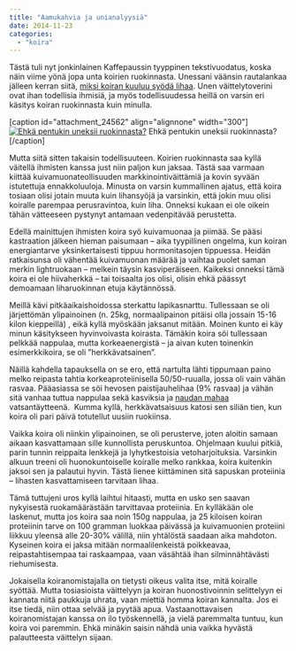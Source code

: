 ```yaml
---
title: "Aamukahvia ja unianalyysiä"
date: 2014-11-23
categories: 
  - "koira"
---
```


Tästä tuli nyt jonkinlainen Kaffepaussin tyyppinen tekstivuodatus, koska näin viime yönä jopa unta koirien ruokinnasta. Unessani väänsin rautalankaa jälleen kerran siitä, [miksi koiran kuuluu syödä lihaa](https://www.katiska.eu/tieto/koira-syominen-yleinen/koira-on-lihansyoja/ "Koira on lihansyöjä"). Unen väittelytoverini ovat ihan todellisia ihmisiä, ja myös todellisuudessa heillä on varsin eri käsitys koiran ruokinnasta kuin minulla.

\[caption id="attachment\_24562" align="alignnone" width="300"\][![Ehkä pentukin uneksii ruokinnasta?](images/20140716_182330-300x180.jpg)](https://www.katiska.eu/wp-content/uploads/2014/11/20140716_182330.jpg) Ehkä pentukin uneksii ruokinnasta?\[/caption\]

Mutta siitä sitten takaisin todellisuuteen. Koirien ruokinnasta saa kyllä väitellä ihmisten kanssa just niin paljon kun jaksaa. Tästä saa varmaan kiittää kuivamuonateollisuuden markkinointiväittämiä ja kovin syvään istutettuja ennakkoluuloja. Minusta on varsin kummallinen ajatus, että koira tosiaan olisi jotain muuta kuin lihansyöjä ja varsinkin, että jokin muu olisi koiralle parempaa perusravintoa, kuin liha. Onneksi kukaan ei ole oikein tähän vätteeseen pystynyt antamaan vedenpitävää perustetta.

Edellä mainittujen ihmisten koira syö kuivamuonaa ja piimää. Se pääsi kastraation jälkeen hieman paisumaan – aika tyypillinen ongelma, kun koiran energiantarve yksinkertaisesti tippuu hormonitasojen tippuessa. Heidän ratkaisunsa oli vähentää kuivamuonan määrää ja vaihtaa puolet saman merkin lightruokaan – melkein täysin kasviperäiseen. Kaikeksi onneksi tämä koira ei ole hiivaherkkä – tai toisaalta jos olisi, olisin ehkä päässyt demoamaan liharuokinnan etuja käytännössä.

Meillä kävi pitkäaikaishoidossa sterkattu lapikasnarttu. Tullessaan se oli järjettömän ylipainoinen (n. 25kg, normaalipainon pitäisi olla jossain 15-16 kilon kieppeillä) , eikä kyllä myöskään jaksanut mitään. Moinen kunto ei käy minun käsitykseen hyvinvoivasta koirasta. Tämäkin koira söi tullessaan pelkkää nappulaa, mutta korkeaenergistä – ja aivan kuten toinenkin esimerkkikoira, se oli ”herkkävatsainen”.

Näillä kahdella tapauksella on se ero, että nartulta lähti tippumaan paino melko reipasta tahtia korkeaproteiinisella 50/50-ruualla, jossa oli vain vähän rasvaa. Pääasiassa se söi hevosen paistijauhelihaa (9% rasvaa) ja vähän sitä vanhaa tuttua nappulaa sekä kasviksia ja [naudan mahaa](https://www.katiska.eu/tieto/koira-raakaruokinta-raaka-aineet/naudanmaha/ "Naudanmaha") vatsantäytteenä.  Kumma kyllä, herkkävatsaisuus katosi sen siliän tien, kun koira oli pari päivä totutellut uusiin ruokiinsa.

Vaikka koira oli niinkin ylipainoinen, se oli perusterve, joten aloitin samaan aikaan kasvattamaan sille kunnollista peruskuntoa. Ohjelmaan kuului pitkiä, parin tunnin reippaita lenkkejä ja lyhytkestoisia vetoharjoituksia. Varsinkin alkuun treeni oli huonokuntoiselle koiralle melko rankkaa, koira kuitenkin jaksoi sen ja palautui hyvin. Tästä lienee kiittäminen sitä sapuskan proteiinia – lihasten kasvattamiseen tarvitaan lihaa.

Tämä tuttujeni uros kyllä laihtui hitaasti, mutta en usko sen saavan nykyisestä ruokamäärästään tarvittavaa proteiinia. En kylläkään ole laskenut, mutta jos koira saa noin 150g nappulaa, ja 25 kiloisen koiran proteiinin tarve on 100 gramman luokkaa päivässä ja kuivamuonien proteiini liikkuu yleensä alle 20-30% välillä, niin yhtälöstä saadaan aika mahdoton. Kyseinen koira ei jaksa mitään normaalilenkeistä poikkeavaa, reipastahtisempaa tai raskaampaa, vaan väsähtää ihan silminnähtävästi riehumisesta.

Jokaisella koiranomistajalla on tietysti oikeus valita itse, mitä koiralle syöttää. Mutta tosiasioista väittelyyn ja koiran huonostivoinnin selittelyyn ei kannata niitä paukkuja uhrata, vaan miettiä homma koiran kannalta. Jos ei itse tiedä, niin ottaa selvää ja pyytää apua. Vastaanottavaisen koiranomistajan kanssa on ilo työskennellä, ja vielä paremmalta tuntuu, kun koira voi paremmin. Ehkä minäkin saisin nähdä unia vaikka hyvästä palautteesta väittelyn sijaan.
